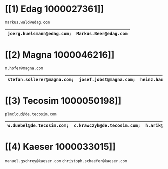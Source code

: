 # [[1) Edag 1000027361]]
```
markus.wald@edag.com
```
| ```joerg.huelsmann@edag.com;``` | ```Markus.Beer@edag.com``` |
| ------------------------------ | -------------------------- |

# [[2) Magna 1000046216]]
```
m.hofer@magna.com
```
| ```stefan.sollerer@magna.com;``` | ```josef.jobst@magna.com;``` | ```heinz.hauck@magna.com;``` | ```anton.falkner@magna.com;``` |
| -------------------------------- | --------------------------- | --------------------------- | ----------------------------- |



# [[3) Tecosim 1000050198]]
```
plmcloud@de.tecosim.com
```
| ```w.duebel@de.tecosim.com;``` | ```c.krawczyk@de.tecosim.com;``` | ```h.arik@de.tecosim.com;``` |
| ----------------------------- | ------------------------- | --------------------- |


# [[4) Kaeser 1000033015]]
```manuel.gschrey@kaeser.com``` ```christoph.schaefer@kaeser.com```
